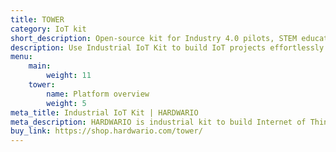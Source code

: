 ```yaml
---
title: TOWER
category: IoT kit
short_description: Open-source kit for Industry 4.0 pilots, STEM education and smart home DIY projects.
description: Use Industrial IoT Kit to build IoT projects effortlessly. Use-cases are Industry 4.0, active STEM education and&nbsp;smart home DIY projects.
menu:
    main:
        weight: 11
    tower:
        name: Platform overview
        weight: 5
meta_title: Industrial IoT Kit | HARDWARIO
meta_description: HARDWARIO is industrial kit to build Internet of Things projects effortlessly. The core use-cases are Industry 4.0 pilots, active STEM education, as well as smart home DIY projects. Devices can run on primary cell batteries for years.
buy_link: https://shop.hardwario.com/tower/
---
```

